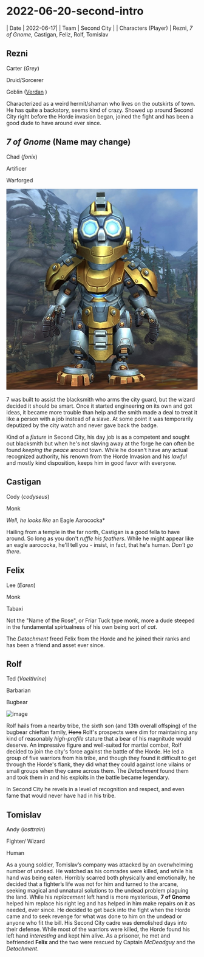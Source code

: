 
# 2022-06-20-second-intro
| Date | 2022-06-17|
| Team     | Second City   |
| Characters (Player)     | Rezni, *7 of Gnome*, Castigan, Feliz, Rolf, Tomislav


## Rezni
Carter (*Grey*)

Druid/Sorcerer

Goblin ([Verdan](https://www.dndbeyond.com/races/169862-verdan) )

Characterized as a weird hermit/shaman who lives on the outskirts of town. He has quite a backstory, seems kind of crazy.
Showed up around Second City right before the Horde invasion began, joined the fight and has been a good dude to have around ever since.

## *7 of Gnome* (Name may change)
Chad (*fonix*)

Artificer

Warforged

![image](https://github.com/gregofgreg5/magick-ink2020/blob/main/images/seven-of-gnome.jpg)


7 was built to assist the blacksmith who arms the city guard, but the wizard decided it should be smart. Once it started engineering on its own and got ideas, it became more trouble than help and the smith made a deal to treat it like a person with a job instead of a slave. At some point it was temporarily deputized by the city watch and never gave back the badge.

Kind of a *fixture* in Second City, his day job is as a competent and sought out blacksmith but when he's not slaving away at the forge he can often be found *keeping the peace* around town. While he doesn't have any actual recognized authority, his renown from the Horde Invasion and his *lawful* and mostly kind disposition, keeps him in good favor with everyone.

## Castigan
Cody (*codyseus*)

Monk

*Well, he looks like* an Eagle Aarococka*

Hailing from a temple in the far north, Castigan is a good fella to have around. So long as you don't *ruffle his feathers*. While he might appear like an eagle aarococka, he'll tell you - insist, in fact, that he's human. *Don't go there*.

## Felix
Lee (*Earen*)

Monk 

Tabaxi

Not the "Name of the Rose", or Friar Tuck type monk, more a dude steeped in the fundamental spirtualness of his own being sort of *cat*.

The *Detachment* freed Felix from the Horde and he joined their ranks and has been a friend and asset ever since.

## Rolf
Ted (*Vaelthrine*)

Barbarian

Bugbear

![image](https://media.discordapp.net/attachments/758762170938163261/987586404034953217/Hrolk.webp?width=403&height=468)

Rolf hails from a nearby tribe, the sixth son (and 13th overall offsping) of the bugbear chieftan family, ~~Hans~~ Rolf's prospects were dim for maintaining any kind of reasonably *high-profile* stature that a bear of his magnitude would deserve. An impressive figure and well-suited for martial combat, Rolf decided to join the city's force against the battle of the Horde. He led a group of five warriors from his tribe, and though they found it difficult to get through the Horde's flank, they did what they could against lone vilains or small groups when they came across them. The *Detachment* found them and took them in and his exploits in the battle became legendary.

In Second City he revels in a level of recognition and respect, and even fame that would never have had in his tribe. 

## Tomislav
Andy (*losttrain*)

Fighter/ Wizard

Human

As a young soldier, Tomislav’s company was attacked by an overwhelming number of undead. He watched as his comrades were killed, and while his hand was being eaten. Horribly scarred both physically and emotionally, he decided that a fighter’s life was not for him and turned to the arcane, seeking magical and unnatural solutions to the undead problem plaguing the land. While his *replacement* left hand is more mysterious, **7 of Gnome** helped him replace his right leg and has helped in him make repairs on it as needed, ever since. He decided to get back into the fight when the Horde came and to seek revenge for what was done to him on the undead or anyone who fit the bill. His Second City cadre was demolished days into their defense. While most of the warriors were killed, the Horde found his left hand *interesting* and kept him alive. As a prisoner, he met and befriended **Felix** and the two were rescued by Captain *McDeadguy* and the *Detachment*.
